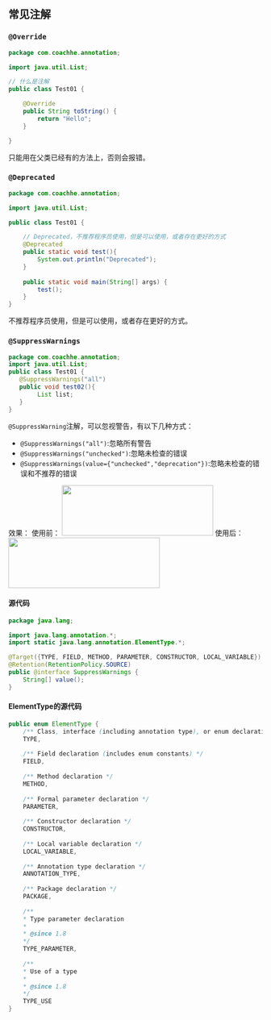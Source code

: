 

## 常见注解
### `@Override`
```java
package com.coachhe.annotation;

import java.util.List;

// 什么是注解
public class Test01 {

    @Override
    public String toString() {
        return "Hello";
    }

}
```
只能用在父类已经有的方法上，否则会报错。
### `@Deprecated`
```java
package com.coachhe.annotation;

import java.util.List;

public class Test01 {

    // Deprecated，不推荐程序员使用，但是可以使用，或者存在更好的方式
    @Deprecated
    public static void test(){
        System.out.println("Deprecated");
    }
    
    public static void main(String[] args) {
        test();
    }
}
```
不推荐程序员使用，但是可以使用，或者存在更好的方式。
### `@SuppressWarnings`
```java
package com.coachhe.annotation;  
import java.util.List;  
public class Test01 {  
   @SuppressWarnings("all")  
   public void test02(){  
        List list;  
   }  
}
```
`@SuppressWarning`注解，可以忽视警告，有以下几种方式：
- `@SuppressWarnings("all")`:忽略所有警告
- `@SuppressWarnings("unchecked")`:忽略未检查的错误
- `@SuppressWarnings(value={"unchecked","deprecation"})`:忽略未检查的错误和不推荐的错误

效果：
使用前：
<img src='https://coachhe-1305181419.cos.ap-guangzhou.myqcloud.com/%E7%A8%8B%E5%BA%8F%E5%91%98/%E5%B7%A5%E5%85%B7/git/20210806000259.png' width = "300" height = "100" >
使用后：
<img src='https://coachhe-1305181419.cos.ap-guangzhou.myqcloud.com/%E7%A8%8B%E5%BA%8F%E5%91%98/%E5%B7%A5%E5%85%B7/git/20210806002305.png' width = "300" height = "100">

#### 源代码
```java
package java.lang;

import java.lang.annotation.*;
import static java.lang.annotation.ElementType.*;

@Target({TYPE, FIELD, METHOD, PARAMETER, CONSTRUCTOR, LOCAL_VARIABLE})
@Retention(RetentionPolicy.SOURCE)
public @interface SuppressWarnings {
    String[] value();
}
```




#### ElementType的源代码
```java
public enum ElementType {  
    /** Class, interface (including annotation type), or enum declaration */  
    TYPE,  
  
    /** Field declaration (includes enum constants) */  
    FIELD,  
  
    /** Method declaration */  
    METHOD,  
  
 	/** Formal parameter declaration */  
 	PARAMETER,  
  
 	/** Constructor declaration */  
 	CONSTRUCTOR,  
  
 	/** Local variable declaration */  
 	LOCAL_VARIABLE,  
  
 	/** Annotation type declaration */  
 	ANNOTATION_TYPE,  
  
 	/** Package declaration */  
 	PACKAGE,  
  
 	/**  
 	* Type parameter declaration 
	* 
	* @since 1.8  
 	*/ 
	TYPE_PARAMETER,  
  
	/**  
 	* Use of a type 
	* 
	* @since 1.8  
 	*/ 
	TYPE_USE  
}
```

